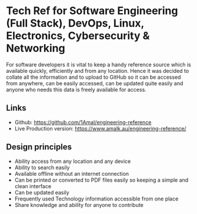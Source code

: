 # Tech Ref for Software Engineering (Full Stack), DevOps, Linux, Electronics, Cybersecurity & Networking

For software developers it is vital to keep a handy reference source which is available quickly, efficiently and from any location. Hence it was decided to collate all the information and to upload to GitHub so it can be accessed from anywhere, can be easily accessed, can be updated quite easily and anyone who needs this data is freely available for access.

## Links

* Github: https://github.com/1Amal/engineering-reference
* Live Production version: https://www.amalk.au/engineering-reference/



## Design principles

* Ability access from any location and any device
* Ability to search easily
* Available offline without an internet connection
* Can be printed or converted to PDF files easily so keeping a simple and clean interface
* Can be updated easily
* Frequently used Technology information accessible from one place
* Share knowledge and ability for anyone to contribute
